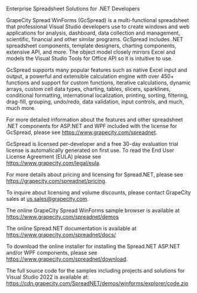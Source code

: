 Enterprise Spreadsheet Solutions for .NET Developers

GrapeCity Spread WinForms (GcSpread) is a multi-functional spreadsheet that professional Visual Studio developers use to create windows and web applications for analysis, dashboard, data collection and management, scientific, financial and other similar programs. GcSpread includes .NET spreadsheet components, template designers, charting components, extensive API, and more. The object model closely mirrors Excel and models the Visual Studio Tools for Office API so it is intuitive to use.

GcSpread supports many popular features such as native Excel input and output, a powerful and extensible calculation engine with over 450+ functions and support for custom functions, iterative calculations, dynamic arrays, custom cell data types, charting, tables, slicers, sparklines, conditional formatting, international localization, printing, sorting, filtering, drag-fill, grouping, undo/redo, data validation, input controls, and much, much more.

For more detailed information about the features and other spreadsheet .NET components for ASP.NET and WPF included with the license for GcSpread, please see https://www.grapecity.com/spreadnet.

GcSpread is licensed per-developer and a free 30-day evaluation trial license is automatically generated on first use.  To read the End User License Agreement (EULA) please see https://www.grapecity.com/legal/eula.

For more details about pricing and licensing for Spread.NET, please see https://grapecity.com/spreadnet/pricing.

To inquire about licensing and volume discounts, please contact GrapeCity sales at us.sales@grapecity.com.

The online GrapeCity Spread WinForms sample browser is available at https://www.grapecity.com/spreadnet/demos

The online Spread.NET documentation is available at https://www.grapecity.com/spreadnet/docs/

To download the online installer for installing the Spread.NET ASP.NET and/or WPF components, please see https://www.grapecity.com/spreadnet/download.

The full source code for the samples including projects and solutions for Visual Studio 2022 is available at: https://cdn.grapecity.com/SpreadNET/demos/winforms/explorer/code.zip